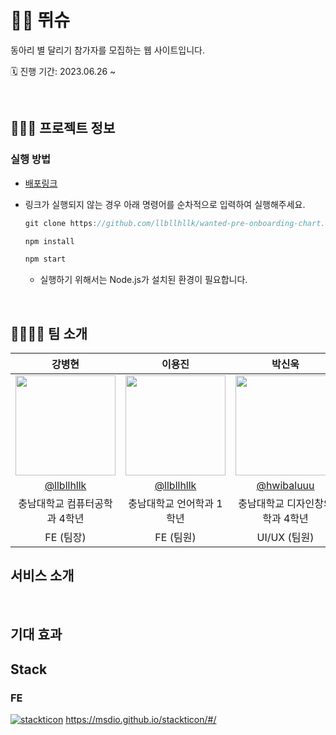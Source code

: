 #  🏃‍♀️ 뛰슈
동아리 별 달리기 참가자를 모집하는 웹 사이트입니다. 

🗓️ 진행 기간: 2023.06.26 ~ 

<br />

## 🧑🏻‍💻 프로젝트 정보

### 실행 방법

- [배포링크](https://main--runandrun.netlify.app/signin)

- 링크가 실행되지 않는 경우 아래 명령어를 순차적으로 입력하여 실행해주세요.

  ```jsx
  git clone https://github.com/llbllhllk/wanted-pre-onboarding-chart.git

  npm install

  npm start
  ```

  - 실행하기 위해서는 Node.js가 설치된 환경이 필요합니다.
 
<br />

## 👨‍👨‍👧‍👧 팀 소개
|                                      강병현                                      |                                      이용진                                      |                                                            박신욱                                                            |                                     이은경                                      |                                     박준태                                      | 정보윤                                 |
| :------------------------------------------------------------------------------: |:------------------------------------------------------------------------------: | :--------------------------------------------------------------------------------------------------------------------------: | :-----------------------------------------------------------------------------: | :-----------------------------------------------------------------------------: | :--------------------------------------: |
| <img width="160px" src="https://avatars.githubusercontent.com/u/33623123?v=4" /> |<img width="160px" src="https://avatars.githubusercontent.com/u/129606040?v=4" /> | <img width="160px" src="https://github.com/cnu-data-contest/.github/assets/33623123/d002486e-dd84-4fe1-8509-1260409f46b2" /> | <img width="160px" src="https://avatars.githubusercontent.com/u/81898507?v=4"/> | <img width="160px" src="https://avatars.githubusercontent.com/u/65760583?v=4"/> | <img width="160px" src="https://avatars.githubusercontent.com/u/132794328?v=4"/> |
|                    [@llbllhllk](https://github.com/llbllhllk)                    |                    [@llbllhllk](https://github.com/llbllhllk)                    |                                          [@hwibaluuu](https://github.com/hwibaluuu)                                          |                      [@pkyung](https://github.com/pkyung)                       |                  [@juntae6942](https://github.com/juntae6942)                   | [@boyunee](https://github.com/boyunee) |
|                          충남대학교 컴퓨터공학과 4학년                           |                          충남대학교 언어학과 1학년                           |                                               충남대학교 디자인창의학과 4학년                                                |                         충남대학교 컴퓨터융합학부 3학년                         |                         충남대학교 컴퓨터융합학부 2학년                         | 충남대학교 전자공학과 4학년            |
|                                    FE (팀장)                                     |                                    FE (팀원)                                     |                                                         UI/UX (팀원)                                                         |                                    BE (팀원)                                    |                                    BE (팀원)                                    | BE (팀원)                              |

## 서비스 소개

<br/>

## 기대 효과

## Stack
### FE
[![stackticon](https://firebasestorage.googleapis.com/v0/b/stackticon-81399.appspot.com/o/images%2F1696905457752?alt=media&token=0215e017-7632-4aac-8192-c00fe17b7acd)](https://github.com/msdio/stackticon)
https://msdio.github.io/stackticon/#/
